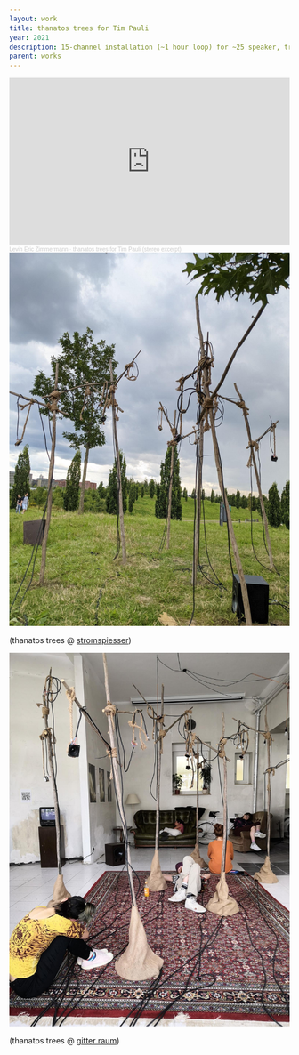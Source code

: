 ```yaml
---
layout: work
title: thanatos trees for Tim Pauli
year: 2021
description: 15-channel installation (~1 hour loop) for ~25 speaker, trunks, tree stands
parent: works
---
```


<iframe width="100%" height="300" scrolling="no" frameborder="no" allow="autoplay" src="https://w.soundcloud.com/player/?url=https%3A//api.soundcloud.com/tracks/1030939087&color=%23ff5500&auto_play=false&hide_related=false&show_comments=true&show_user=true&show_reposts=false&show_teaser=true&visual=true"></iframe><div style="font-size: 10px; color: #cccccc;line-break: anywhere;word-break: normal;overflow: hidden;white-space: nowrap;text-overflow: ellipsis; font-family: Interstate,Lucida Grande,Lucida Sans Unicode,Lucida Sans,Garuda,Verdana,Tahoma,sans-serif;font-weight: 100;"><a href="https://soundcloud.com/levinericzimmermann" title="Levin Eric Zimmermann" target="_blank" style="color: #cccccc; text-decoration: none;">Levin Eric Zimmermann</a> · <a href="https://soundcloud.com/levinericzimmermann/thanatos-trees-for-tim-pauli-stereo-excerpt" title="thanatos trees for Tim Pauli (stereo excerpt)" target="_blank" style="color: #cccccc; text-decoration: none;">thanatos trees for Tim Pauli (stereo excerpt)</a></div>

<img id="standard-75h" src="/assets/stromspiesser0.jpeg" alt="installation-at-stromspiesser"/>

(thanatos trees @ [stromspiesser](https://www.facebook.com/stromspiesser))

<img id="standard-75h" src="/assets/thanatosTreesGitter.jpeg" alt="installation-at-gitter-raum"/>

(thanatos trees @ [gitter raum](https://www.instagram.com/gitterraum/))
